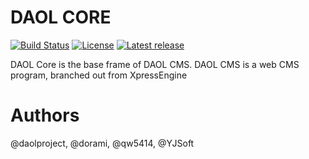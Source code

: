 DAOL CORE
====

[![Build Status](https://travis-ci.org/daolcms/daol-core.svg?branch=master)](https://travis-ci.org/daolcms/daol-core)
[![License](http://img.shields.io/badge/license-GNU%20LGPL-brightgreen.svg)](http://www.gnu.org/licenses/gpl.html)
[![Latest release](http://img.shields.io/github/release/daolcms/daol-core.svg)](https://github.com/daolcms/daol-core/releases)

DAOL Core is the base frame of DAOL CMS. DAOL CMS is a web CMS program, branched out from XpressEngine

Authors
====

@daolproject, @dorami, @qw5414, @YJSoft
